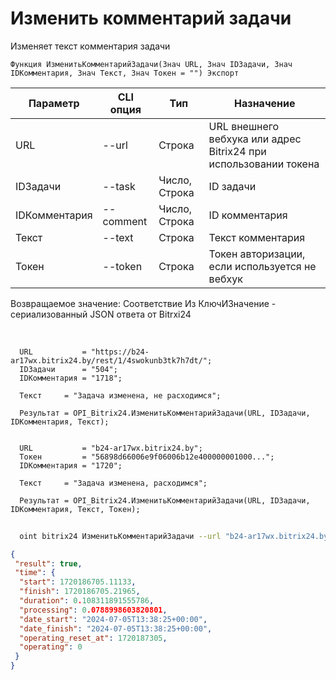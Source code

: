 ﻿---
sidebar_position: 4
---

# Изменить комментарий задачи
 Изменяет текст комментария задачи



`Функция ИзменитьКомментарийЗадачи(Знач URL, Знач IDЗадачи, Знач IDКомментария, Знач Текст, Знач Токен = "") Экспорт`

  | Параметр | CLI опция | Тип | Назначение |
  |-|-|-|-|
  | URL | --url | Строка | URL внешнего вебхука или адрес Bitrix24 при использовании токена |
  | IDЗадачи | --task | Число, Строка | ID задачи |
  | IDКомментария | --comment | Число, Строка | ID комментария |
  | Текст | --text | Строка | Текст комментария |
  | Токен | --token | Строка | Токен авторизации, если используется не вебхук |

  
  Возвращаемое значение:   Соответствие Из КлючИЗначение - сериализованный JSON ответа от Bitrxi24

<br/>




```bsl title="Пример кода"
  URL           = "https://b24-ar17wx.bitrix24.by/rest/1/4swokunb3tk7h7dt/";
  IDЗадачи      = "504";
  IDКомментария = "1718";
  
  Текст     = "Задача изменена, не расходимся";
  
  Результат = OPI_Bitrix24.ИзменитьКомментарийЗадачи(URL, IDЗадачи, IDКомментария, Текст);
  
  
  URL           = "b24-ar17wx.bitrix24.by";
  Токен         = "56898d66006e9f06006b12e400000001000...";
  IDКомментария = "1720";
  
  Текст     = "Задача изменена, расходимся";
  
  Результат = OPI_Bitrix24.ИзменитьКомментарийЗадачи(URL, IDЗадачи, IDКомментария, Текст, Токен);
```
	


```sh title="Пример команды CLI"
    
  oint bitrix24 ИзменитьКомментарийЗадачи --url "b24-ar17wx.bitrix24.by" --task "504" --comment "1720" --text %text% --token "56898d66006e9f06006b12e400000001000..."

```

```json title="Результат"
{
 "result": true,
 "time": {
  "start": 1720186705.11133,
  "finish": 1720186705.21965,
  "duration": 0.108311891555786,
  "processing": 0.0788998603820801,
  "date_start": "2024-07-05T13:38:25+00:00",
  "date_finish": "2024-07-05T13:38:25+00:00",
  "operating_reset_at": 1720187305,
  "operating": 0
 }
}
```
